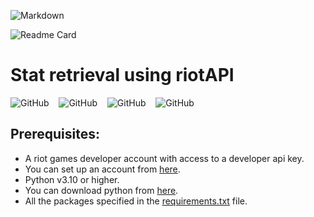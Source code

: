 ![Markdown](https://img.shields.io/badge/-Markdown-000?style=for-the-badge&logo=markdown) 

![Readme Card](https://github-readme-stats.vercel.app/api/pin/?username=anuja-rahul&repo=stat-retrieval-using-riotAPI\&theme=nightowl)

# Stat retrieval using riotAPI

![GitHub](https://img.shields.io/badge/GitHub-%23181717.svg?style=for-the-badge&logo=github&color=000)
&nbsp;&nbsp;
![GitHub](https://img.shields.io/github/forks/anuja-rahul/markdown-everything?style=for-the-badge&logo=github)
&nbsp;&nbsp;
![GitHub](https://img.shields.io/github/license/anuja-rahul/markdown-everything?style=for-the-badge&logo=github)
&nbsp;&nbsp;
![GitHub](https://img.shields.io/github/stars/anuja-rahul/markdown-everything?style=for-the-badge&logo=github)

## Prerequisites:

- A riot games developer account with access to a developer api key.
- You can set up an account from [here](https://developer.riotgames.com/).
- Python v3.10 or higher.
- You can download python from [here](https://www.python.org/downloads/).
- All the packages specified in the [requirements.txt](https://github.com/anuja-rahul/stat-retrieval-using-riotAPI/blob/main/requirements.txt) file.

